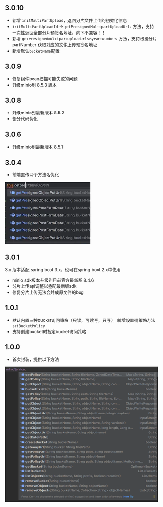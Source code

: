 ## 3.0.10

- 新增 `initMultiPartUpload`，返回分片文件上传的初始化信息
- `initMultiPartUploadId` -> `getPresignedMultipartUploadUrls` 方法，支持一次性返回全部分片预签名地址，向下不兼容！！
- 新增 `getPresignedMultipartUploadUrlsByPartNumbers` 方法，支持根据分片 partNumber 获取对应的文件上传预签名地址
- 新增默认`bucketName`配置

## 3.0.9

- 修复组件bean扫描可能失败的问题
- 升级minio到 8.5.3 版本

## 3.0.8

- 升级minio到最新版本 8.5.2
- 部分代码优化

## 3.0.6

- 升级minio到最新版本 8.5.1

## 3.0.4

- 前端直传两个方法名优化

![img.png](img.png)

## 3.0.1

3.x 版本适配 spring boot 3.x，也可在spring boot 2.x中使用

- minio sdk版本升级到目前官方最新版 8.4.6
- 分片上传api调整以适配最新版sdk
- 修复分片上传无法合并成原文件的bug

## 1.0.1

- 默认内置三种bucket访问策略（只读，可读写，只写），新增设置桶策略方法 `setBucketPolicy`
- 支持创建bucket时指定bucket访问策略

## 1.0.0

- 首次封装，提供以下方法

 ![method.png](method.png)
